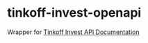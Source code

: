 # tinkoff-invest-openapi

Wrapper for [Tinkoff Invest API Documentation](https://api-invest.tinkoff.ru/openapi/docs/index.html)
